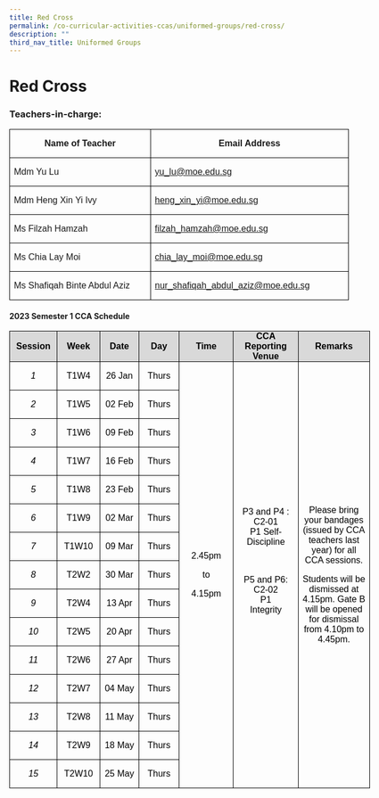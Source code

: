 ```yaml
---
title: Red Cross
permalink: /co-curricular-activities-ccas/uniformed-groups/red-cross/
description: ""
third_nav_title: Uniformed Groups
---
```

# **Red Cross**

### Teachers-in-charge:
<table style="width:456.7pt;border-collapse:collapse;border:none;mso-border-alt:solid windowtext .5pt;
 mso-yfti-tbllook:1184;mso-padding-alt:0in 5.4pt 0in 5.4pt;mso-border-insideh:
 .5pt solid windowtext;mso-border-insidev:.5pt solid windowtext" width="0" cellpadding="0" cellspacing="0" border="1" class="MsoNormalTable"><tbody><tr style="mso-yfti-irow:0;mso-yfti-firstrow:yes;height:25.6pt"><td style="width:195.7pt;border:solid windowtext 1.0pt;
  mso-border-alt:solid windowtext .5pt;padding:0in 5.4pt 0in 5.4pt;height:25.6pt" valign="top" width="261"><p style="text-align:center;line-height:115%" align="center" class="MsoNormal"><b><span style="font-family:&quot;Arial&quot;,sans-serif;mso-ansi-language:EN-SG" lang="EN-SG">Name of Teacher</span></b></p></td><td style="width:261.0pt;border:solid windowtext 1.0pt;
  border-left:none;mso-border-left-alt:solid windowtext .5pt;mso-border-alt:
  solid windowtext .5pt;padding:0in 5.4pt 0in 5.4pt;height:25.6pt" valign="top" width="348"><p style="text-align:center;line-height:115%" align="center" class="MsoNormal"><b><span style="font-family:&quot;Arial&quot;,sans-serif;mso-ansi-language:EN-SG" lang="EN-SG">Email Address</span></b></p></td></tr><tr style="mso-yfti-irow:1;height:22.2pt"><td style="width:195.7pt;border:solid windowtext 1.0pt;
  border-top:none;mso-border-top-alt:solid windowtext .5pt;mso-border-alt:solid windowtext .5pt;
  padding:0in 5.4pt 0in 5.4pt;height:22.2pt" valign="top" width="261"><p class="MsoNormal"><span style="font-family:&quot;Arial&quot;,sans-serif;
  mso-ansi-language:EN-SG" lang="EN-SG">Mdm Yu Lu</span></p></td><td style="width:261.0pt;border-top:none;border-left:
  none;border-bottom:solid windowtext 1.0pt;border-right:solid windowtext 1.0pt;
  mso-border-top-alt:solid windowtext .5pt;mso-border-left-alt:solid windowtext .5pt;
  mso-border-alt:solid windowtext .5pt;padding:0in 5.4pt 0in 5.4pt;height:22.2pt" valign="top" width="348"><p class="MsoNormal"><span style="font-family:&quot;Arial&quot;,sans-serif;
  mso-ansi-language:EN-SG" lang="EN-SG"><a href="mailto:yu_lu@moe.edu.sg">yu_lu@moe.edu.sg</a></span></p></td></tr><tr style="mso-yfti-irow:2;height:23.1pt"><td style="width:195.7pt;border:solid windowtext 1.0pt;
  border-top:none;mso-border-top-alt:solid windowtext .5pt;mso-border-alt:solid windowtext .5pt;
  padding:0in 5.4pt 0in 5.4pt;height:23.1pt" valign="top" width="261"><p class="MsoNormal"><span style="font-family:&quot;Arial&quot;,sans-serif;
  mso-ansi-language:EN-SG" lang="EN-SG">Mdm Heng Xin Yi Ivy</span></p></td><td style="width:261.0pt;border-top:none;border-left:
  none;border-bottom:solid windowtext 1.0pt;border-right:solid windowtext 1.0pt;
  mso-border-top-alt:solid windowtext .5pt;mso-border-left-alt:solid windowtext .5pt;
  mso-border-alt:solid windowtext .5pt;padding:0in 5.4pt 0in 5.4pt;height:23.1pt" valign="top" width="348"><p class="MsoNormal"><span style="font-family:&quot;Arial&quot;,sans-serif;
  mso-ansi-language:EN-SG" lang="EN-SG"><a href="mailto:heng_xin_yi@moe.edu.sg">heng_xin_yi@moe.edu.sg</a></span></p></td></tr><tr style="mso-yfti-irow:3;height:23.1pt"><td style="width:195.7pt;border:solid windowtext 1.0pt;
  border-top:none;mso-border-top-alt:solid windowtext .5pt;mso-border-alt:solid windowtext .5pt;
  padding:0in 5.4pt 0in 5.4pt;height:23.1pt" valign="top" width="261"><p class="MsoNormal"><span style="font-family:&quot;Arial&quot;,sans-serif;
  mso-ansi-language:EN-SG" lang="EN-SG">Ms Filzah Hamzah</span></p></td><td style="width:261.0pt;border-top:none;border-left:
  none;border-bottom:solid windowtext 1.0pt;border-right:solid windowtext 1.0pt;
  mso-border-top-alt:solid windowtext .5pt;mso-border-left-alt:solid windowtext .5pt;
  mso-border-alt:solid windowtext .5pt;padding:0in 5.4pt 0in 5.4pt;height:23.1pt" valign="top" width="348"><p class="MsoNormal"><span style="font-family:&quot;Arial&quot;,sans-serif;
  mso-ansi-language:EN-SG" lang="EN-SG"><a href="mailto:filzah_hamzah@moe.edu.sg">filzah_hamzah@moe.edu.sg</a></span></p></td></tr><tr style="mso-yfti-irow:4;height:23.1pt"><td style="width:195.7pt;border:solid windowtext 1.0pt;
  border-top:none;mso-border-top-alt:solid windowtext .5pt;mso-border-alt:solid windowtext .5pt;
  padding:0in 5.4pt 0in 5.4pt;height:23.1pt" valign="top" width="261"><p class="MsoNormal"><span style="font-family:&quot;Arial&quot;,sans-serif;
  mso-ansi-language:EN-SG" lang="EN-SG">Ms Chia Lay Moi</span></p></td><td style="width:261.0pt;border-top:none;border-left:
  none;border-bottom:solid windowtext 1.0pt;border-right:solid windowtext 1.0pt;
  mso-border-top-alt:solid windowtext .5pt;mso-border-left-alt:solid windowtext .5pt;
  mso-border-alt:solid windowtext .5pt;padding:0in 5.4pt 0in 5.4pt;height:23.1pt" valign="top" width="348"><p class="MsoNormal"><span style="font-family:&quot;Arial&quot;,sans-serif;
  mso-ansi-language:EN-SG" lang="EN-SG"><a href="mailto:chia_lay_moi@moe.edu.sg">chia_lay_moi@moe.edu.sg</a></span></p></td></tr><tr style="mso-yfti-irow:5;mso-yfti-lastrow:yes;height:17.05pt"><td style="width:195.7pt;border:solid windowtext 1.0pt;
  border-top:none;mso-border-top-alt:solid windowtext .5pt;mso-border-alt:solid windowtext .5pt;
  padding:0in 5.4pt 0in 5.4pt;height:17.05pt" valign="top" width="261"><p class="MsoNormal"><span style="font-family:&quot;Arial&quot;,sans-serif;
  mso-ansi-language:EN-SG" lang="EN-SG">Ms Shafiqah Binte Abdul Aziz</span></p></td><td style="width:261.0pt;border-top:none;border-left:
  none;border-bottom:solid windowtext 1.0pt;border-right:solid windowtext 1.0pt;
  mso-border-top-alt:solid windowtext .5pt;mso-border-left-alt:solid windowtext .5pt;
  mso-border-alt:solid windowtext .5pt;padding:0in 5.4pt 0in 5.4pt;height:17.05pt" valign="top" width="348"><p class="MsoNormal"><span style="font-family:&quot;Arial&quot;,sans-serif;
  mso-ansi-language:EN-SG" lang="EN-SG"><a href="mailto:nur_shafiqah_abdul_aziz@moe.edu.sg">nur_shafiqah_abdul_aziz@moe.edu.sg</a></span></p></td></tr></tbody></table>
               

#### **2023 Semester 1 CCA Schedule**
         
<table style="width:484.9pt;border-collapse:collapse;border:none;mso-border-alt:solid windowtext .5pt;
 mso-yfti-tbllook:1184;mso-padding-alt:0in 5.4pt 0in 5.4pt;mso-border-insideh:
 .5pt solid windowtext;mso-border-insidev:.5pt solid windowtext" width="0" cellpadding="0" cellspacing="0" border="1" class="MsoNormalTable"><tbody><tr style="mso-yfti-irow:0;mso-yfti-firstrow:yes;height:34.6pt"><td style="width:56.85pt;border:solid windowtext 1.0pt;mso-border-alt:
  solid windowtext .5pt;background:#D9D9D9;padding:0in 5.4pt 0in 5.4pt;
  height:34.6pt" width="76"><p style="margin:0in;margin-bottom:.0001pt;text-align:center" align="center"><b><span style="font-family:&quot;Arial&quot;,sans-serif;color:black;mso-ansi-language:EN-US;
  mso-fareast-language:EN-US">Session</span></b></p></td><td style="width:51.6pt;border:solid windowtext 1.0pt;border-left:
  none;mso-border-left-alt:solid windowtext .5pt;mso-border-alt:solid windowtext .5pt;
  background:#D9D9D9;padding:0in 5.4pt 0in 5.4pt;height:34.6pt" width="69"><p style="margin:0in;margin-bottom:.0001pt;text-align:center" align="center"><b><span style="font-family:&quot;Arial&quot;,sans-serif;color:black;mso-ansi-language:EN-US;
  mso-fareast-language:EN-US">Week</span></b></p></td><td style="width:51.6pt;border:solid windowtext 1.0pt;border-left:
  none;mso-border-left-alt:solid windowtext .5pt;mso-border-alt:solid windowtext .5pt;
  background:#D9D9D9;padding:0in 5.4pt 0in 5.4pt;height:34.6pt" width="69"><p style="margin:0in;margin-bottom:.0001pt;text-align:center" align="center"><b><span style="font-family:&quot;Arial&quot;,sans-serif;color:black;mso-ansi-language:EN-US;
  mso-fareast-language:EN-US">Date</span></b></p></td><td style="width:51.55pt;border:solid windowtext 1.0pt;border-left:
  none;mso-border-left-alt:solid windowtext .5pt;mso-border-alt:solid windowtext .5pt;
  background:#D9D9D9;padding:0in 5.4pt 0in 5.4pt;height:34.6pt" width="69"><p style="margin:0in;margin-bottom:.0001pt;text-align:center" align="center"><b><span style="font-family:&quot;Arial&quot;,sans-serif;color:black;mso-ansi-language:EN-US;
  mso-fareast-language:EN-US">Day</span></b></p></td><td style="width:76.7pt;border:solid windowtext 1.0pt;border-left:
  none;mso-border-left-alt:solid windowtext .5pt;mso-border-alt:solid windowtext .5pt;
  background:#D9D9D9;padding:0in 5.4pt 0in 5.4pt;height:34.6pt" width="102"><p style="margin:0in;margin-bottom:.0001pt;text-align:center" align="center"><b><span style="font-family:&quot;Arial&quot;,sans-serif;color:black;mso-ansi-language:EN-US;
  mso-fareast-language:EN-US">Time</span></b></p></td><td style="width:90.2pt;border:solid windowtext 1.0pt;border-left:
  none;mso-border-left-alt:solid windowtext .5pt;mso-border-alt:solid windowtext .5pt;
  background:#D9D9D9;padding:0in 5.4pt 0in 5.4pt;height:34.6pt" width="120"><p style="margin:0in;margin-bottom:.0001pt;text-align:center" align="center"><b><span style="font-family:&quot;Arial&quot;,sans-serif;color:black;mso-ansi-language:EN-US;
  mso-fareast-language:EN-US">CCA Reporting Venue</span></b></p></td><td style="width:106.4pt;border:solid windowtext 1.0pt;border-left:
  none;mso-border-left-alt:solid windowtext .5pt;mso-border-alt:solid windowtext .5pt;
  background:#D9D9D9;padding:0in 5.4pt 0in 5.4pt;height:34.6pt" width="142"><p style="margin:0in;margin-bottom:.0001pt;text-align:center" align="center"><b><span style="font-family:&quot;Arial&quot;,sans-serif;color:black;mso-ansi-language:EN-US;
  mso-fareast-language:EN-US">Remarks</span></b></p></td></tr><tr style="mso-yfti-irow:1;height:19.85pt;mso-height-rule:exactly"><td style="width:56.85pt;border:solid windowtext 1.0pt;border-top:
  none;mso-border-top-alt:solid windowtext .5pt;mso-border-alt:solid windowtext .5pt;
  padding:0in 5.4pt 0in 5.4pt;height:19.85pt;mso-height-rule:exactly" width="76"><p style="text-align:center" align="center" class="MsoNormal"><i><span style="font-family:&quot;Arial&quot;,sans-serif;color:black" lang="EN-GB">1</span></i></p></td><td style="width:51.6pt;border-top:none;border-left:none;border-bottom:
  solid windowtext 1.0pt;border-right:solid windowtext 1.0pt;mso-border-top-alt:
  solid windowtext .5pt;mso-border-left-alt:solid windowtext .5pt;mso-border-alt:
  solid windowtext .5pt;padding:0in 5.4pt 0in 5.4pt;height:19.85pt;mso-height-rule:
  exactly" width="69"><p style="text-align:center" align="center" class="MsoNormal"><span style="font-family:&quot;Arial&quot;,sans-serif;color:black" lang="EN-GB">T1W4</span></p></td><td style="width:51.6pt;border-top:none;border-left:none;border-bottom:
  solid windowtext 1.0pt;border-right:solid windowtext 1.0pt;mso-border-top-alt:
  solid windowtext .5pt;mso-border-left-alt:solid windowtext .5pt;mso-border-alt:
  solid windowtext .5pt;padding:0in 5.4pt 0in 5.4pt;height:19.85pt;mso-height-rule:
  exactly" width="69"><p style="text-align:center" align="center" class="MsoNormal"><span style="font-family:&quot;Arial&quot;,sans-serif;color:black" lang="EN-GB">26 Jan</span></p></td><td style="width:51.55pt;border-top:none;border-left:none;
  border-bottom:solid windowtext 1.0pt;border-right:solid windowtext 1.0pt;
  mso-border-top-alt:solid windowtext .5pt;mso-border-left-alt:solid windowtext .5pt;
  mso-border-alt:solid windowtext .5pt;padding:0in 5.4pt 0in 5.4pt;height:19.85pt;
  mso-height-rule:exactly" width="69"><p style="text-align:center" align="center" class="MsoNormal"><span style="font-family:&quot;Arial&quot;,sans-serif;color:black" lang="EN-GB">Thurs</span></p></td><td style="width:76.7pt;border-top:none;border-left:
  none;border-bottom:solid windowtext 1.0pt;border-right:solid windowtext 1.0pt;
  mso-border-top-alt:solid windowtext .5pt;mso-border-left-alt:solid windowtext .5pt;
  mso-border-alt:solid windowtext .5pt;padding:0in 5.4pt 0in 5.4pt;height:19.85pt;
  mso-height-rule:exactly" rowspan="15" width="102"><p style="text-align:center" align="center"><span style="font-family:&quot;Arial&quot;,sans-serif;
  color:black;mso-ansi-language:EN-US;mso-fareast-language:EN-US">2.45pm</span></p><p style="text-align:center" align="center"><span style="font-family:&quot;Arial&quot;,sans-serif;
  color:black;mso-ansi-language:EN-US;mso-fareast-language:EN-US">to</span></p><p style="text-align:center" align="center"><span style="font-family:&quot;Arial&quot;,sans-serif;
  color:black;mso-ansi-language:EN-US;mso-fareast-language:EN-US">4.15pm</span></p></td><td style="width:90.2pt;border-top:none;border-left:
  none;border-bottom:solid windowtext 1.0pt;border-right:solid windowtext 1.0pt;
  mso-border-top-alt:solid windowtext .5pt;mso-border-left-alt:solid windowtext .5pt;
  mso-border-alt:solid windowtext .5pt;padding:0in 5.4pt 0in 5.4pt;height:19.85pt;
  mso-height-rule:exactly" rowspan="15" width="120"><p style="margin:0in;margin-bottom:.0001pt;text-align:center" align="center"><span style="font-family:&quot;Arial&quot;,sans-serif;color:black;mso-ansi-language:EN-US;
  mso-fareast-language:EN-US">P3 and P4 : C2-01</span></p><p style="margin:0in;margin-bottom:.0001pt;text-align:center" align="center"><span style="font-family:&quot;Arial&quot;,sans-serif;color:black;mso-ansi-language:EN-US;
  mso-fareast-language:EN-US">P1 Self- Discipline</span></p><p style="text-align:center" align="center"><span style="font-family:&quot;Arial&quot;,sans-serif;
  color:black;mso-ansi-language:EN-US;mso-fareast-language:EN-US">&nbsp;</span></p><p style="margin:0in;margin-bottom:.0001pt;text-align:center" align="center"><span style="font-family:&quot;Arial&quot;,sans-serif;color:black;mso-ansi-language:EN-US;
  mso-fareast-language:EN-US">P5 and P6: C2-02</span></p><p style="margin:0in;margin-bottom:.0001pt;text-align:center" align="center"><span style="font-family:&quot;Arial&quot;,sans-serif;color:black;mso-ansi-language:EN-US;
  mso-fareast-language:EN-US">P1</span></p><p style="margin:0in;margin-bottom:.0001pt;text-align:center" align="center"><span style="font-family:&quot;Arial&quot;,sans-serif;color:black;mso-ansi-language:EN-US;
  mso-fareast-language:EN-US">Integrity</span></p><p style="text-align:center" align="center"><span style="font-family:&quot;Arial&quot;,sans-serif;
  color:black;mso-ansi-language:EN-US;mso-fareast-language:EN-US">&nbsp;</span></p></td><td style="width:106.4pt;border-top:none;border-left:
  none;border-bottom:solid windowtext 1.0pt;border-right:solid windowtext 1.0pt;
  mso-border-top-alt:solid windowtext .5pt;mso-border-left-alt:solid windowtext .5pt;
  mso-border-alt:solid windowtext .5pt;padding:0in 5.4pt 0in 5.4pt;height:19.85pt;
  mso-height-rule:exactly" rowspan="15" width="142"><p style="text-align:center" align="center"><span style="font-family:&quot;Arial&quot;,sans-serif;
  color:black;mso-ansi-language:EN-US;mso-fareast-language:EN-US">Please bring your bandages (issued by CCA teachers last year) for all CCA sessions.</span></p><p style="text-align:center" align="center"><span style="font-family:&quot;Arial&quot;,sans-serif;
  color:black;mso-ansi-language:EN-US;mso-fareast-language:EN-US">Students will be dismissed at 4.15pm. Gate B will be opened for dismissal from 4.10pm to 4.45pm.</span></p></td></tr><tr style="mso-yfti-irow:2;height:19.85pt;mso-height-rule:exactly"><td style="width:56.85pt;border:solid windowtext 1.0pt;border-top:
  none;mso-border-top-alt:solid windowtext .5pt;mso-border-alt:solid windowtext .5pt;
  padding:0in 5.4pt 0in 5.4pt;height:19.85pt;mso-height-rule:exactly" width="76"><p style="text-align:center" align="center" class="MsoNormal"><i><span style="font-family:&quot;Arial&quot;,sans-serif;color:black" lang="EN-GB">2</span></i></p></td><td style="width:51.6pt;border-top:none;border-left:none;border-bottom:
  solid windowtext 1.0pt;border-right:solid windowtext 1.0pt;mso-border-top-alt:
  solid windowtext .5pt;mso-border-left-alt:solid windowtext .5pt;mso-border-alt:
  solid windowtext .5pt;padding:0in 5.4pt 0in 5.4pt;height:19.85pt;mso-height-rule:
  exactly" width="69"><p style="text-align:center" align="center" class="MsoNormal"><span style="font-family:&quot;Arial&quot;,sans-serif;color:black" lang="EN-GB">T1W5</span></p></td><td style="width:51.6pt;border-top:none;border-left:none;border-bottom:
  solid windowtext 1.0pt;border-right:solid windowtext 1.0pt;mso-border-top-alt:
  solid windowtext .5pt;mso-border-left-alt:solid windowtext .5pt;mso-border-alt:
  solid windowtext .5pt;padding:0in 5.4pt 0in 5.4pt;height:19.85pt;mso-height-rule:
  exactly" width="69"><p style="text-align:center" align="center" class="MsoNormal"><span style="font-family:&quot;Arial&quot;,sans-serif;color:black" lang="EN-GB">02 Feb</span></p></td><td style="width:51.55pt;border-top:none;border-left:none;
  border-bottom:solid windowtext 1.0pt;border-right:solid windowtext 1.0pt;
  mso-border-top-alt:solid windowtext .5pt;mso-border-left-alt:solid windowtext .5pt;
  mso-border-alt:solid windowtext .5pt;padding:0in 5.4pt 0in 5.4pt;height:19.85pt;
  mso-height-rule:exactly" width="69"><p style="text-align:center" align="center" class="MsoNormal"><span style="font-family:&quot;Arial&quot;,sans-serif;color:black" lang="EN-GB">Thurs</span></p></td></tr><tr style="mso-yfti-irow:3;height:19.85pt;mso-height-rule:exactly"><td style="width:56.85pt;border:solid windowtext 1.0pt;border-top:
  none;mso-border-top-alt:solid windowtext .5pt;mso-border-alt:solid windowtext .5pt;
  padding:0in 5.4pt 0in 5.4pt;height:19.85pt;mso-height-rule:exactly" width="76"><p style="text-align:center" align="center" class="MsoNormal"><i><span style="font-family:&quot;Arial&quot;,sans-serif;color:black" lang="EN-GB">3</span></i></p></td><td style="width:51.6pt;border-top:none;border-left:none;border-bottom:
  solid windowtext 1.0pt;border-right:solid windowtext 1.0pt;mso-border-top-alt:
  solid windowtext .5pt;mso-border-left-alt:solid windowtext .5pt;mso-border-alt:
  solid windowtext .5pt;padding:0in 5.4pt 0in 5.4pt;height:19.85pt;mso-height-rule:
  exactly" width="69"><p style="text-align:center" align="center" class="MsoNormal"><span style="font-family:&quot;Arial&quot;,sans-serif;color:black" lang="EN-GB">T1W6</span></p></td><td style="width:51.6pt;border-top:none;border-left:none;border-bottom:
  solid windowtext 1.0pt;border-right:solid windowtext 1.0pt;mso-border-top-alt:
  solid windowtext .5pt;mso-border-left-alt:solid windowtext .5pt;mso-border-alt:
  solid windowtext .5pt;padding:0in 5.4pt 0in 5.4pt;height:19.85pt;mso-height-rule:
  exactly" width="69"><p style="text-align:center" align="center" class="MsoNormal"><span style="font-family:&quot;Arial&quot;,sans-serif;color:black" lang="EN-GB">09 Feb</span></p></td><td style="width:51.55pt;border-top:none;border-left:none;
  border-bottom:solid windowtext 1.0pt;border-right:solid windowtext 1.0pt;
  mso-border-top-alt:solid windowtext .5pt;mso-border-left-alt:solid windowtext .5pt;
  mso-border-alt:solid windowtext .5pt;padding:0in 5.4pt 0in 5.4pt;height:19.85pt;
  mso-height-rule:exactly" width="69"><p style="text-align:center" align="center" class="MsoNormal"><span style="font-family:&quot;Arial&quot;,sans-serif;color:black" lang="EN-GB">Thurs</span></p></td></tr><tr style="mso-yfti-irow:4;height:19.85pt;mso-height-rule:exactly"><td style="width:56.85pt;border:solid windowtext 1.0pt;border-top:
  none;mso-border-top-alt:solid windowtext .5pt;mso-border-alt:solid windowtext .5pt;
  padding:0in 5.4pt 0in 5.4pt;height:19.85pt;mso-height-rule:exactly" width="76"><p style="text-align:center" align="center" class="MsoNormal"><i><span style="font-family:&quot;Arial&quot;,sans-serif;color:black" lang="EN-GB">4</span></i></p></td><td style="width:51.6pt;border-top:none;border-left:none;border-bottom:
  solid windowtext 1.0pt;border-right:solid windowtext 1.0pt;mso-border-top-alt:
  solid windowtext .5pt;mso-border-left-alt:solid windowtext .5pt;mso-border-alt:
  solid windowtext .5pt;padding:0in 5.4pt 0in 5.4pt;height:19.85pt;mso-height-rule:
  exactly" width="69"><p style="text-align:center" align="center" class="MsoNormal"><span style="font-family:&quot;Arial&quot;,sans-serif;color:black" lang="EN-GB">T1W7</span></p></td><td style="width:51.6pt;border-top:none;border-left:none;border-bottom:
  solid windowtext 1.0pt;border-right:solid windowtext 1.0pt;mso-border-top-alt:
  solid windowtext .5pt;mso-border-left-alt:solid windowtext .5pt;mso-border-alt:
  solid windowtext .5pt;padding:0in 5.4pt 0in 5.4pt;height:19.85pt;mso-height-rule:
  exactly" width="69"><p style="text-align:center" align="center" class="MsoNormal"><span style="font-family:&quot;Arial&quot;,sans-serif;color:black" lang="EN-GB">16 Feb</span></p></td><td style="width:51.55pt;border-top:none;border-left:none;
  border-bottom:solid windowtext 1.0pt;border-right:solid windowtext 1.0pt;
  mso-border-top-alt:solid windowtext .5pt;mso-border-left-alt:solid windowtext .5pt;
  mso-border-alt:solid windowtext .5pt;padding:0in 5.4pt 0in 5.4pt;height:19.85pt;
  mso-height-rule:exactly" width="69"><p style="text-align:center" align="center" class="MsoNormal"><span style="font-family:&quot;Arial&quot;,sans-serif;color:black" lang="EN-GB">Thurs</span></p></td></tr><tr style="mso-yfti-irow:5;height:19.85pt;mso-height-rule:exactly"><td style="width:56.85pt;border:solid windowtext 1.0pt;border-top:
  none;mso-border-top-alt:solid windowtext .5pt;mso-border-alt:solid windowtext .5pt;
  padding:0in 5.4pt 0in 5.4pt;height:19.85pt;mso-height-rule:exactly" width="76"><p style="text-align:center" align="center" class="MsoNormal"><i><span style="font-family:&quot;Arial&quot;,sans-serif;color:black" lang="EN-GB">5</span></i></p></td><td style="width:51.6pt;border-top:none;border-left:none;border-bottom:
  solid windowtext 1.0pt;border-right:solid windowtext 1.0pt;mso-border-top-alt:
  solid windowtext .5pt;mso-border-left-alt:solid windowtext .5pt;mso-border-alt:
  solid windowtext .5pt;padding:0in 5.4pt 0in 5.4pt;height:19.85pt;mso-height-rule:
  exactly" width="69"><p style="text-align:center" align="center" class="MsoNormal"><span style="font-family:&quot;Arial&quot;,sans-serif;color:black" lang="EN-GB">T1W8</span></p></td><td style="width:51.6pt;border-top:none;border-left:none;border-bottom:
  solid windowtext 1.0pt;border-right:solid windowtext 1.0pt;mso-border-top-alt:
  solid windowtext .5pt;mso-border-left-alt:solid windowtext .5pt;mso-border-alt:
  solid windowtext .5pt;padding:0in 5.4pt 0in 5.4pt;height:19.85pt;mso-height-rule:
  exactly" width="69"><p style="text-align:center" align="center" class="MsoNormal"><span style="font-family:&quot;Arial&quot;,sans-serif;color:black" lang="EN-GB">23 Feb</span></p></td><td style="width:51.55pt;border-top:none;border-left:none;
  border-bottom:solid windowtext 1.0pt;border-right:solid windowtext 1.0pt;
  mso-border-top-alt:solid windowtext .5pt;mso-border-left-alt:solid windowtext .5pt;
  mso-border-alt:solid windowtext .5pt;padding:0in 5.4pt 0in 5.4pt;height:19.85pt;
  mso-height-rule:exactly" width="69"><p style="text-align:center" align="center" class="MsoNormal"><span style="font-family:&quot;Arial&quot;,sans-serif;color:black" lang="EN-GB">Thurs</span></p></td></tr><tr style="mso-yfti-irow:6;height:19.85pt;mso-height-rule:exactly"><td style="width:56.85pt;border:solid windowtext 1.0pt;border-top:
  none;mso-border-top-alt:solid windowtext .5pt;mso-border-alt:solid windowtext .5pt;
  padding:0in 5.4pt 0in 5.4pt;height:19.85pt;mso-height-rule:exactly" width="76"><p style="text-align:center" align="center" class="MsoNormal"><i><span style="font-family:&quot;Arial&quot;,sans-serif;color:black" lang="EN-GB">6</span></i></p></td><td style="width:51.6pt;border-top:none;border-left:none;border-bottom:
  solid windowtext 1.0pt;border-right:solid windowtext 1.0pt;mso-border-top-alt:
  solid windowtext .5pt;mso-border-left-alt:solid windowtext .5pt;mso-border-alt:
  solid windowtext .5pt;padding:0in 5.4pt 0in 5.4pt;height:19.85pt;mso-height-rule:
  exactly" width="69"><p style="text-align:center" align="center" class="MsoNormal"><span style="font-family:&quot;Arial&quot;,sans-serif;color:black" lang="EN-GB">T1W9</span></p></td><td style="width:51.6pt;border-top:none;border-left:none;border-bottom:
  solid windowtext 1.0pt;border-right:solid windowtext 1.0pt;mso-border-top-alt:
  solid windowtext .5pt;mso-border-left-alt:solid windowtext .5pt;mso-border-alt:
  solid windowtext .5pt;padding:0in 5.4pt 0in 5.4pt;height:19.85pt;mso-height-rule:
  exactly" width="69"><p style="text-align:center" align="center" class="MsoNormal"><span style="font-family:&quot;Arial&quot;,sans-serif;color:black" lang="EN-GB">02 Mar</span></p></td><td style="width:51.55pt;border-top:none;border-left:none;
  border-bottom:solid windowtext 1.0pt;border-right:solid windowtext 1.0pt;
  mso-border-top-alt:solid windowtext .5pt;mso-border-left-alt:solid windowtext .5pt;
  mso-border-alt:solid windowtext .5pt;padding:0in 5.4pt 0in 5.4pt;height:19.85pt;
  mso-height-rule:exactly" width="69"><p style="text-align:center" align="center" class="MsoNormal"><span style="font-family:&quot;Arial&quot;,sans-serif;color:black" lang="EN-GB">Thurs</span></p></td></tr><tr style="mso-yfti-irow:7;height:19.85pt;mso-height-rule:exactly"><td style="width:56.85pt;border:solid windowtext 1.0pt;border-top:
  none;mso-border-top-alt:solid windowtext .5pt;mso-border-alt:solid windowtext .5pt;
  padding:0in 5.4pt 0in 5.4pt;height:19.85pt;mso-height-rule:exactly" width="76"><p style="text-align:center" align="center" class="MsoNormal"><i><span style="font-family:&quot;Arial&quot;,sans-serif;color:black" lang="EN-GB">7</span></i></p></td><td style="width:51.6pt;border-top:none;border-left:none;border-bottom:
  solid windowtext 1.0pt;border-right:solid windowtext 1.0pt;mso-border-top-alt:
  solid windowtext .5pt;mso-border-left-alt:solid windowtext .5pt;mso-border-alt:
  solid windowtext .5pt;padding:0in 5.4pt 0in 5.4pt;height:19.85pt;mso-height-rule:
  exactly" width="69"><p style="text-align:center" align="center" class="MsoNormal"><span style="font-family:&quot;Arial&quot;,sans-serif;color:black" lang="EN-GB">T1W10</span></p></td><td style="width:51.6pt;border-top:none;border-left:none;border-bottom:
  solid windowtext 1.0pt;border-right:solid windowtext 1.0pt;mso-border-top-alt:
  solid windowtext .5pt;mso-border-left-alt:solid windowtext .5pt;mso-border-alt:
  solid windowtext .5pt;padding:0in 5.4pt 0in 5.4pt;height:19.85pt;mso-height-rule:
  exactly" width="69"><p style="text-align:center" align="center" class="MsoNormal"><span style="font-family:&quot;Arial&quot;,sans-serif;color:black" lang="EN-GB">09 Mar</span></p></td><td style="width:51.55pt;border-top:none;border-left:none;
  border-bottom:solid windowtext 1.0pt;border-right:solid windowtext 1.0pt;
  mso-border-top-alt:solid windowtext .5pt;mso-border-left-alt:solid windowtext .5pt;
  mso-border-alt:solid windowtext .5pt;padding:0in 5.4pt 0in 5.4pt;height:19.85pt;
  mso-height-rule:exactly" width="69"><p style="text-align:center" align="center" class="MsoNormal"><span style="font-family:&quot;Arial&quot;,sans-serif;color:black" lang="EN-GB">Thurs</span></p></td></tr><tr style="mso-yfti-irow:8;height:19.85pt;mso-height-rule:exactly"><td style="width:56.85pt;border:solid windowtext 1.0pt;border-top:
  none;mso-border-top-alt:solid windowtext .5pt;mso-border-alt:solid windowtext .5pt;
  padding:0in 5.4pt 0in 5.4pt;height:19.85pt;mso-height-rule:exactly" width="76"><p style="text-align:center" align="center" class="MsoNormal"><i><span style="font-family:&quot;Arial&quot;,sans-serif;color:black" lang="EN-GB">8</span></i></p></td><td style="width:51.6pt;border-top:none;border-left:none;border-bottom:
  solid windowtext 1.0pt;border-right:solid windowtext 1.0pt;mso-border-top-alt:
  solid windowtext .5pt;mso-border-left-alt:solid windowtext .5pt;mso-border-alt:
  solid windowtext .5pt;padding:0in 5.4pt 0in 5.4pt;height:19.85pt;mso-height-rule:
  exactly" width="69"><p style="text-align:center" align="center" class="MsoNormal"><span style="font-family:&quot;Arial&quot;,sans-serif;color:black" lang="EN-GB">T2W2</span></p></td><td style="width:51.6pt;border-top:none;border-left:none;border-bottom:
  solid windowtext 1.0pt;border-right:solid windowtext 1.0pt;mso-border-top-alt:
  solid windowtext .5pt;mso-border-left-alt:solid windowtext .5pt;mso-border-alt:
  solid windowtext .5pt;padding:0in 5.4pt 0in 5.4pt;height:19.85pt;mso-height-rule:
  exactly" width="69"><p style="text-align:center" align="center" class="MsoNormal"><span style="font-family:&quot;Arial&quot;,sans-serif;color:black" lang="EN-GB">30 Mar</span></p></td><td style="width:51.55pt;border-top:none;border-left:none;
  border-bottom:solid windowtext 1.0pt;border-right:solid windowtext 1.0pt;
  mso-border-top-alt:solid windowtext .5pt;mso-border-left-alt:solid windowtext .5pt;
  mso-border-alt:solid windowtext .5pt;padding:0in 5.4pt 0in 5.4pt;height:19.85pt;
  mso-height-rule:exactly" width="69"><p style="text-align:center" align="center" class="MsoNormal"><span style="font-family:&quot;Arial&quot;,sans-serif;color:black" lang="EN-GB">Thurs</span></p></td></tr><tr style="mso-yfti-irow:9;height:19.85pt;mso-height-rule:exactly"><td style="width:56.85pt;border:solid windowtext 1.0pt;border-top:
  none;mso-border-top-alt:solid windowtext .5pt;mso-border-alt:solid windowtext .5pt;
  padding:0in 5.4pt 0in 5.4pt;height:19.85pt;mso-height-rule:exactly" width="76"><p style="text-align:center" align="center" class="MsoNormal"><i><span style="font-family:&quot;Arial&quot;,sans-serif;color:black" lang="EN-GB">9</span></i></p></td><td style="width:51.6pt;border-top:none;border-left:none;border-bottom:
  solid windowtext 1.0pt;border-right:solid windowtext 1.0pt;mso-border-top-alt:
  solid windowtext .5pt;mso-border-left-alt:solid windowtext .5pt;mso-border-alt:
  solid windowtext .5pt;padding:0in 5.4pt 0in 5.4pt;height:19.85pt;mso-height-rule:
  exactly" width="69"><p style="text-align:center" align="center" class="MsoNormal"><span style="font-family:&quot;Arial&quot;,sans-serif;color:black" lang="EN-GB">T2W4</span></p></td><td style="width:51.6pt;border-top:none;border-left:none;border-bottom:
  solid windowtext 1.0pt;border-right:solid windowtext 1.0pt;mso-border-top-alt:
  solid windowtext .5pt;mso-border-left-alt:solid windowtext .5pt;mso-border-alt:
  solid windowtext .5pt;padding:0in 5.4pt 0in 5.4pt;height:19.85pt;mso-height-rule:
  exactly" width="69"><p style="text-align:center" align="center" class="MsoNormal"><span style="font-family:&quot;Arial&quot;,sans-serif;color:black" lang="EN-GB">13 Apr</span></p></td><td style="width:51.55pt;border-top:none;border-left:none;
  border-bottom:solid windowtext 1.0pt;border-right:solid windowtext 1.0pt;
  mso-border-top-alt:solid windowtext .5pt;mso-border-left-alt:solid windowtext .5pt;
  mso-border-alt:solid windowtext .5pt;padding:0in 5.4pt 0in 5.4pt;height:19.85pt;
  mso-height-rule:exactly" width="69"><p style="text-align:center" align="center" class="MsoNormal"><span style="font-family:&quot;Arial&quot;,sans-serif;color:black" lang="EN-GB">Thurs</span></p></td></tr><tr style="mso-yfti-irow:10;height:19.85pt;mso-height-rule:exactly"><td style="width:56.85pt;border:solid windowtext 1.0pt;border-top:
  none;mso-border-top-alt:solid windowtext .5pt;mso-border-alt:solid windowtext .5pt;
  padding:0in 5.4pt 0in 5.4pt;height:19.85pt;mso-height-rule:exactly" width="76"><p style="text-align:center" align="center" class="MsoNormal"><i><span style="font-family:&quot;Arial&quot;,sans-serif;color:black" lang="EN-GB">10</span></i></p></td><td style="width:51.6pt;border-top:none;border-left:none;border-bottom:
  solid windowtext 1.0pt;border-right:solid windowtext 1.0pt;mso-border-top-alt:
  solid windowtext .5pt;mso-border-left-alt:solid windowtext .5pt;mso-border-alt:
  solid windowtext .5pt;padding:0in 5.4pt 0in 5.4pt;height:19.85pt;mso-height-rule:
  exactly" width="69"><p style="text-align:center" align="center" class="MsoNormal"><span style="font-family:&quot;Arial&quot;,sans-serif;color:black" lang="EN-GB">T2W5</span></p></td><td style="width:51.6pt;border-top:none;border-left:none;border-bottom:
  solid windowtext 1.0pt;border-right:solid windowtext 1.0pt;mso-border-top-alt:
  solid windowtext .5pt;mso-border-left-alt:solid windowtext .5pt;mso-border-alt:
  solid windowtext .5pt;padding:0in 5.4pt 0in 5.4pt;height:19.85pt;mso-height-rule:
  exactly" width="69"><p style="text-align:center" align="center" class="MsoNormal"><span style="font-family:&quot;Arial&quot;,sans-serif;color:black" lang="EN-GB">20 Apr</span></p></td><td style="width:51.55pt;border-top:none;border-left:none;
  border-bottom:solid windowtext 1.0pt;border-right:solid windowtext 1.0pt;
  mso-border-top-alt:solid windowtext .5pt;mso-border-left-alt:solid windowtext .5pt;
  mso-border-alt:solid windowtext .5pt;padding:0in 5.4pt 0in 5.4pt;height:19.85pt;
  mso-height-rule:exactly" width="69"><p style="text-align:center" align="center" class="MsoNormal"><span style="font-family:&quot;Arial&quot;,sans-serif;color:black" lang="EN-GB">Thurs</span></p></td></tr><tr style="mso-yfti-irow:11;height:19.85pt;mso-height-rule:exactly"><td style="width:56.85pt;border:solid windowtext 1.0pt;border-top:
  none;mso-border-top-alt:solid windowtext .5pt;mso-border-alt:solid windowtext .5pt;
  padding:0in 5.4pt 0in 5.4pt;height:19.85pt;mso-height-rule:exactly" width="76"><p style="text-align:center" align="center" class="MsoNormal"><i><span style="font-family:&quot;Arial&quot;,sans-serif;color:black" lang="EN-GB">11</span></i></p></td><td style="width:51.6pt;border-top:none;border-left:none;border-bottom:
  solid windowtext 1.0pt;border-right:solid windowtext 1.0pt;mso-border-top-alt:
  solid windowtext .5pt;mso-border-left-alt:solid windowtext .5pt;mso-border-alt:
  solid windowtext .5pt;padding:0in 5.4pt 0in 5.4pt;height:19.85pt;mso-height-rule:
  exactly" width="69"><p style="text-align:center" align="center" class="MsoNormal"><span style="font-family:&quot;Arial&quot;,sans-serif;color:black" lang="EN-GB">T2W6</span></p></td><td style="width:51.6pt;border-top:none;border-left:none;border-bottom:
  solid windowtext 1.0pt;border-right:solid windowtext 1.0pt;mso-border-top-alt:
  solid windowtext .5pt;mso-border-left-alt:solid windowtext .5pt;mso-border-alt:
  solid windowtext .5pt;padding:0in 5.4pt 0in 5.4pt;height:19.85pt;mso-height-rule:
  exactly" width="69"><p style="text-align:center" align="center" class="MsoNormal"><span style="font-family:&quot;Arial&quot;,sans-serif;color:black" lang="EN-GB">27 Apr</span></p></td><td style="width:51.55pt;border-top:none;border-left:none;
  border-bottom:solid windowtext 1.0pt;border-right:solid windowtext 1.0pt;
  mso-border-top-alt:solid windowtext .5pt;mso-border-left-alt:solid windowtext .5pt;
  mso-border-alt:solid windowtext .5pt;padding:0in 5.4pt 0in 5.4pt;height:19.85pt;
  mso-height-rule:exactly" width="69"><p style="text-align:center" align="center" class="MsoNormal"><span style="font-family:&quot;Arial&quot;,sans-serif;color:black" lang="EN-GB">Thurs</span></p></td></tr><tr style="mso-yfti-irow:12;height:19.85pt;mso-height-rule:exactly"><td style="width:56.85pt;border:solid windowtext 1.0pt;border-top:
  none;mso-border-top-alt:solid windowtext .5pt;mso-border-alt:solid windowtext .5pt;
  padding:0in 5.4pt 0in 5.4pt;height:19.85pt;mso-height-rule:exactly" width="76"><p style="text-align:center" align="center" class="MsoNormal"><i><span style="font-family:&quot;Arial&quot;,sans-serif;color:black" lang="EN-GB">12</span></i></p></td><td style="width:51.6pt;border-top:none;border-left:none;border-bottom:
  solid windowtext 1.0pt;border-right:solid windowtext 1.0pt;mso-border-top-alt:
  solid windowtext .5pt;mso-border-left-alt:solid windowtext .5pt;mso-border-alt:
  solid windowtext .5pt;padding:0in 5.4pt 0in 5.4pt;height:19.85pt;mso-height-rule:
  exactly" width="69"><p style="text-align:center" align="center" class="MsoNormal"><span style="font-family:&quot;Arial&quot;,sans-serif;color:black" lang="EN-GB">T2W7</span></p></td><td style="width:51.6pt;border-top:none;border-left:none;border-bottom:
  solid windowtext 1.0pt;border-right:solid windowtext 1.0pt;mso-border-top-alt:
  solid windowtext .5pt;mso-border-left-alt:solid windowtext .5pt;mso-border-alt:
  solid windowtext .5pt;padding:0in 5.4pt 0in 5.4pt;height:19.85pt;mso-height-rule:
  exactly" width="69"><p style="text-align:center" align="center" class="MsoNormal"><span style="font-family:&quot;Arial&quot;,sans-serif;color:black" lang="EN-GB">04 May</span></p></td><td style="width:51.55pt;border-top:none;border-left:none;
  border-bottom:solid windowtext 1.0pt;border-right:solid windowtext 1.0pt;
  mso-border-top-alt:solid windowtext .5pt;mso-border-left-alt:solid windowtext .5pt;
  mso-border-alt:solid windowtext .5pt;padding:0in 5.4pt 0in 5.4pt;height:19.85pt;
  mso-height-rule:exactly" width="69"><p style="text-align:center" align="center" class="MsoNormal"><span style="font-family:&quot;Arial&quot;,sans-serif;color:black" lang="EN-GB">Thurs</span></p></td></tr><tr style="mso-yfti-irow:13;height:19.85pt;mso-height-rule:exactly"><td style="width:56.85pt;border:solid windowtext 1.0pt;border-top:
  none;mso-border-top-alt:solid windowtext .5pt;mso-border-alt:solid windowtext .5pt;
  padding:0in 5.4pt 0in 5.4pt;height:19.85pt;mso-height-rule:exactly" width="76"><p style="text-align:center" align="center" class="MsoNormal"><i><span style="font-family:&quot;Arial&quot;,sans-serif;color:black" lang="EN-GB">13</span></i></p></td><td style="width:51.6pt;border-top:none;border-left:none;border-bottom:
  solid windowtext 1.0pt;border-right:solid windowtext 1.0pt;mso-border-top-alt:
  solid windowtext .5pt;mso-border-left-alt:solid windowtext .5pt;mso-border-alt:
  solid windowtext .5pt;padding:0in 5.4pt 0in 5.4pt;height:19.85pt;mso-height-rule:
  exactly" width="69"><p style="text-align:center" align="center" class="MsoNormal"><span style="font-family:&quot;Arial&quot;,sans-serif;color:black" lang="EN-GB">T2W8</span></p></td><td style="width:51.6pt;border-top:none;border-left:none;border-bottom:
  solid windowtext 1.0pt;border-right:solid windowtext 1.0pt;mso-border-top-alt:
  solid windowtext .5pt;mso-border-left-alt:solid windowtext .5pt;mso-border-alt:
  solid windowtext .5pt;padding:0in 5.4pt 0in 5.4pt;height:19.85pt;mso-height-rule:
  exactly" width="69"><p style="text-align:center" align="center" class="MsoNormal"><span style="font-family:&quot;Arial&quot;,sans-serif;color:black" lang="EN-GB">11 May</span></p></td><td style="width:51.55pt;border-top:none;border-left:none;
  border-bottom:solid windowtext 1.0pt;border-right:solid windowtext 1.0pt;
  mso-border-top-alt:solid windowtext .5pt;mso-border-left-alt:solid windowtext .5pt;
  mso-border-alt:solid windowtext .5pt;padding:0in 5.4pt 0in 5.4pt;height:19.85pt;
  mso-height-rule:exactly" width="69"><p style="text-align:center" align="center" class="MsoNormal"><span style="font-family:&quot;Arial&quot;,sans-serif;color:black" lang="EN-GB">Thurs</span></p></td></tr><tr style="mso-yfti-irow:14;height:19.85pt;mso-height-rule:exactly"><td style="width:56.85pt;border:solid windowtext 1.0pt;border-top:
  none;mso-border-top-alt:solid windowtext .5pt;mso-border-alt:solid windowtext .5pt;
  padding:0in 5.4pt 0in 5.4pt;height:19.85pt;mso-height-rule:exactly" width="76"><p style="text-align:center" align="center" class="MsoNormal"><i><span style="font-family:&quot;Arial&quot;,sans-serif;color:black" lang="EN-GB">14</span></i></p></td><td style="width:51.6pt;border-top:none;border-left:none;border-bottom:
  solid windowtext 1.0pt;border-right:solid windowtext 1.0pt;mso-border-top-alt:
  solid windowtext .5pt;mso-border-left-alt:solid windowtext .5pt;mso-border-alt:
  solid windowtext .5pt;padding:0in 5.4pt 0in 5.4pt;height:19.85pt;mso-height-rule:
  exactly" width="69"><p style="text-align:center" align="center" class="MsoNormal"><span style="font-family:&quot;Arial&quot;,sans-serif;color:black" lang="EN-GB">T2W9</span></p></td><td style="width:51.6pt;border-top:none;border-left:none;border-bottom:
  solid windowtext 1.0pt;border-right:solid windowtext 1.0pt;mso-border-top-alt:
  solid windowtext .5pt;mso-border-left-alt:solid windowtext .5pt;mso-border-alt:
  solid windowtext .5pt;padding:0in 5.4pt 0in 5.4pt;height:19.85pt;mso-height-rule:
  exactly" width="69"><p style="text-align:center" align="center" class="MsoNormal"><span style="font-family:&quot;Arial&quot;,sans-serif;color:black" lang="EN-GB">18 May</span></p></td><td style="width:51.55pt;border-top:none;border-left:none;
  border-bottom:solid windowtext 1.0pt;border-right:solid windowtext 1.0pt;
  mso-border-top-alt:solid windowtext .5pt;mso-border-left-alt:solid windowtext .5pt;
  mso-border-alt:solid windowtext .5pt;padding:0in 5.4pt 0in 5.4pt;height:19.85pt;
  mso-height-rule:exactly" width="69"><p style="text-align:center" align="center" class="MsoNormal"><span style="font-family:&quot;Arial&quot;,sans-serif;color:black" lang="EN-GB">Thurs</span></p></td></tr><tr style="mso-yfti-irow:15;mso-yfti-lastrow:yes;height:19.85pt;mso-height-rule:
  exactly"><td style="width:56.85pt;border:solid windowtext 1.0pt;border-top:
  none;mso-border-top-alt:solid windowtext .5pt;mso-border-alt:solid windowtext .5pt;
  padding:0in 5.4pt 0in 5.4pt;height:19.85pt;mso-height-rule:exactly" width="76"><p style="text-align:center" align="center" class="MsoNormal"><i><span style="font-family:&quot;Arial&quot;,sans-serif;color:black" lang="EN-GB">15</span></i></p></td><td style="width:51.6pt;border-top:none;border-left:none;border-bottom:
  solid windowtext 1.0pt;border-right:solid windowtext 1.0pt;mso-border-top-alt:
  solid windowtext .5pt;mso-border-left-alt:solid windowtext .5pt;mso-border-alt:
  solid windowtext .5pt;padding:0in 5.4pt 0in 5.4pt;height:19.85pt;mso-height-rule:
  exactly" width="69"><p style="text-align:center" align="center" class="MsoNormal"><span style="font-family:&quot;Arial&quot;,sans-serif;color:black" lang="EN-GB">T2W10</span></p></td><td style="width:51.6pt;border-top:none;border-left:none;border-bottom:
  solid windowtext 1.0pt;border-right:solid windowtext 1.0pt;mso-border-top-alt:
  solid windowtext .5pt;mso-border-left-alt:solid windowtext .5pt;mso-border-alt:
  solid windowtext .5pt;padding:0in 5.4pt 0in 5.4pt;height:19.85pt;mso-height-rule:
  exactly" width="69"><p style="text-align:center" align="center" class="MsoNormal"><span style="font-family:&quot;Arial&quot;,sans-serif;color:black" lang="EN-GB">25 May</span></p></td><td style="width:51.55pt;border-top:none;border-left:none;
  border-bottom:solid windowtext 1.0pt;border-right:solid windowtext 1.0pt;
  mso-border-top-alt:solid windowtext .5pt;mso-border-left-alt:solid windowtext .5pt;
  mso-border-alt:solid windowtext .5pt;padding:0in 5.4pt 0in 5.4pt;height:19.85pt;
  mso-height-rule:exactly" width="69"><p style="text-align:center" align="center" class="MsoNormal"><span style="font-family:&quot;Arial&quot;,sans-serif;color:black" lang="EN-GB">Thurs</span></p></td></tr></tbody></table>